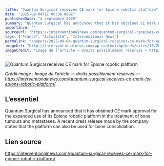 ```yaml
---
title: "Quantum Surgical receives CE mark for Epione robotic platform"
date: "2025-09-04T11:00:36.000Z"
publishedDate: "4 septembre 2025"
summary: "Quantum Surgical has announced that it has obtained CE mark approval for the expanded use of its Epione robotic platform in the treatment of bone tumours and metastases. A recent press release made by the company states that the platform can also be used for bone consolidation."
importance: ""
sourceUrl: "https://interventionalnews.com/quantum-surgical-receives-ce-mark-for-epione-robotic-platform/"
tags: ["France", "Actualité", "Interventional News"]
permalink: "/papers/2025-09-04-quantum-surgical-receives-ce-mark-for-epione-robotic-platform"
imageUrl: "http://interventionalnews.com/wp-content/uploads/sites/13/2025/08/PR-CE-Marking-Bone_Final_Embargo.jpeg"
imageCredit: "Image de l’article — droits possiblement réservés — https://interventionalnews.com/quantum-surgical-receives-ce-mark-for-epione-robotic-platform/"
---
```


![Quantum Surgical receives CE mark for Epione robotic platform](http://interventionalnews.com/wp-content/uploads/sites/13/2025/08/PR-CE-Marking-Bone_Final_Embargo.jpeg)

*Crédit image : Image de l’article — droits possiblement réservés — https://interventionalnews.com/quantum-surgical-receives-ce-mark-for-epione-robotic-platform/*

## L’essentiel

Quantum Surgical has announced that it has obtained CE mark approval for the expanded use of its Epione robotic platform in the treatment of bone tumours and metastases. A recent press release made by the company states that the platform can also be used for bone consolidation.

## Lien source

https://interventionalnews.com/quantum-surgical-receives-ce-mark-for-epione-robotic-platform/
